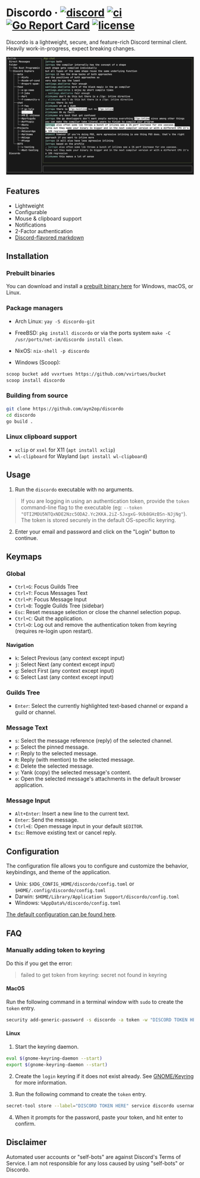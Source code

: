# Discordo &middot; [![discord](https://img.shields.io/discord/1297292231299956788?color=5865F2&logo=discord&logoColor=white)](https://discord.com/invite/VzF9UFn2aB) [![ci](https://github.com/ayn2op/discordo/actions/workflows/ci.yml/badge.svg)](https://github.com/ayn2op/discordo/actions/workflows/ci.yml) [![Go Report Card](https://goreportcard.com/badge/github.com/ayn2op/discordo)](https://goreportcard.com/report/github.com/ayn2op/discordo) [![license](https://img.shields.io/github/license/ayn2op/discordo?logo=github)](https://github.com/ayn2op/discordo/blob/master/LICENSE)

Discordo is a lightweight, secure, and feature-rich Discord terminal client. Heavily work-in-progress, expect breaking changes.

![Preview](.github/preview.png)

## Features

- Lightweight
- Configurable
- Mouse & clipboard support
- Notifications
- 2-Factor authentication
- [Discord-flavored markdown](https://support.discord.com/hc/en-us/articles/210298617-Markdown-Text-101-Chat-Formatting-Bold-Italic-Underline-)

## Installation

### Prebuilt binaries

You can download and install a [prebuilt binary here](https://nightly.link/ayn2op/discordo/workflows/ci/main) for Windows, macOS, or Linux.

### Package managers

- Arch Linux: `yay -S discordo-git`
- FreeBSD: `pkg install discordo` or via the ports system `make -C /usr/ports/net-im/discordo install clean`.
- NixOS: `nix-shell -p discordo`

- Windows (Scoop):

```sh
scoop bucket add vvxrtues https://github.com/vvirtues/bucket
scoop install discordo
```

### Building from source

```bash
git clone https://github.com/ayn2op/discordo
cd discordo
go build .
```

### Linux clipboard support

- `xclip` or `xsel` for X11 (`apt install xclip`)
- `wl-clipboard` for Wayland (`apt install wl-clipboard`)

## Usage

1. Run the `discordo` executable with no arguments.

> If you are logging in using an authentication token, provide the `token` command-line flag to the executable (eg: `--token "OTI2MDU5NTQxNDE2Nzc5ODA2.Yc2KKA.2iZ-5JxgxG-9Ub8GHzBSn-NJjNg"`). The token is stored securely in the default OS-specific keyring.

2. Enter your email and password and click on the "Login" button to continue.

## Keymaps

### Global

- `Ctrl+G`: Focus Guilds Tree
- `Ctrl+T`: Focus Messages Text
- `Ctrl+P`: Focus Message Input
- `Ctrl+B`: Toggle Guilds Tree (sidebar)
- `Esc`: Reset message selection or close the channel selection popup.
- `Ctrl+C`: Quit the application.
- `Ctrl+D`: Log out and remove the authentication token from keyring (requires re-login upon restart).

#### Navigation

- `k`: Select Previous (any context except input)
- `j`: Select Next  (any context except input)
- `g`: Select First (any context except input)
- `G`: Select Last (any context except input)

### Guilds Tree

- `Enter`: Select the currently highlighted text-based channel or expand a guild or channel.

### Message Text

- `s`: Select the message reference (reply) of the selected channel.
- `p`: Select the pinned message.
- `r`: Reply to the selected message.
- `R`: Reply (with mention) to the selected message.
- `d`: Delete the selected message.
- `y`: Yank (copy) the selected message's content.
- `o`: Open the selected message's attachments in the default browser application.

### Message Input

- `Alt+Enter`: Insert a new line to the current text.
- `Enter`: Send the message.
- `Ctrl+E`: Open message input in your default `$EDITOR`.
- `Esc`: Remove existing text or cancel reply.

## Configuration

The configuration file allows you to configure and customize the behavior, keybindings, and theme of the application.

- Unix: `$XDG_CONFIG_HOME/discordo/config.toml` or `$HOME/.config/discordo/config.toml`
- Darwin: `$HOME/Library/Application Support/discordo/config.toml`
- Windows: `%AppData%/discordo/config.toml`

[The default configuration can be found here](./internal/config/config.go).

## FAQ

### Manually adding token to keyring

Do this if you get the error:

> failed to get token from keyring: secret not found in keyring

#### MacOS

Run the following command in a terminal window with `sudo` to create the `token` entry.

```sh
security add-generic-password -s discordo -a token -w "DISCORD TOKEN HERE"
```

#### Linux

1. Start the keyring daemon.

```sh
eval $(gnome-keyring-daemon --start)
export $(gnome-keyring-daemon --start)
```

2. Create the `login` keyring if it does not exist already. See [GNOME/Keyring](https://wiki.archlinux.org/title/GNOME/Keyring) for more information.

3. Run the following command to create the `token` entry.

```sh
secret-tool store --label="DISCORD TOKEN HERE" service discordo username token
```

4. When it prompts for the password, paste your token, and hit enter to confirm.

## Disclaimer

Automated user accounts or "self-bots" are against Discord's Terms of Service. I am not responsible for any loss caused by using "self-bots" or Discordo.
